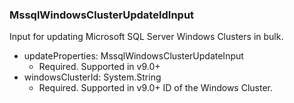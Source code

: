 ### MssqlWindowsClusterUpdateIdInput
Input for updating Microsoft SQL Server Windows Clusters in bulk.

- updateProperties: MssqlWindowsClusterUpdateInput
  - Required. Supported in v9.0+
- windowsClusterId: System.String
  - Required. Supported in v9.0+
      ID of the Windows Cluster.
